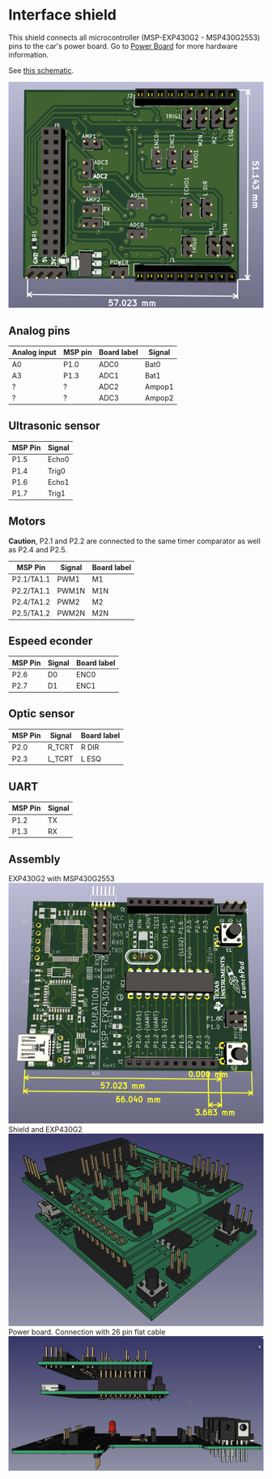# Interface shield

This shield connects all microcontroller (MSP-EXP430G2 - MSP430G2553) pins to the car's power board. Go to [Power Board](https://github.com/xtarke/avrlibs/tree/master/shields/carrinho_potencia) for more hardware information.

See [this schematic](schematic.pdf).

![Shield Board](./board.png)

## Analog pins

| Analog input  | MSP pin  | Board label  | Signal |
| ------------- | -------- | ------------ | ------ |
| A0            | P1.0     |   ADC0       | Bat0   |
| A3            | P1.3     |   ADC1       | Bat1   |
| ?             |  ?       |   ADC2       | Ampop1 |
| ?             |  ?       |   ADC3       | Ampop2 |

## Ultrasonic sensor

| MSP Pin | Signal|
| ------- | ------|
| P1.5    | Echo0 |
| P1.4    | Trig0 |
| P1.6    | Echo1 |
| P1.7    | Trig1 |

## Motors

**Caution**, P2.1 and P2.2 are connected to the same timer comparator as well as P2.4 and P2.5.

| MSP Pin    | Signal|  Board label |
| ---------- | ------| ------------ |
| P2.1/TA1.1 | PWM1  |  M1          |
| P2.2/TA1.1 | PWM1N |  M1N         |
| P2.4/TA1.2 | PWM2  |  M2          |
| P2.5/TA1.2 | PWM2N |  M2N         |

## Espeed econder

| MSP Pin | Signal |  Board label |
| ------- | ------ | ------------ |
| P2.6    | D0     | ENC0         |
| P2.7    | D1     | ENC1         |

## Optic sensor

| MSP Pin | Signal | Board label |
| ------- | ------ | ----------- |
| P2.0    | R_TCRT | R DIR       |
| P2.3    | L_TCRT | L ESQ       |


## UART

| MSP Pin | Signal |
| ------- | ------ |
| P1.2    | TX     |
| P1.3    | RX     |

## Assembly


EXP430G2 with MSP430G2553 ![Shield Board](./board_exp.png)
Shield and EXP430G2 ![Shield Board](./mount_01.png)
Power board. Connection with 26 pin flat cable ![Shield Board](./mount_02.png)
